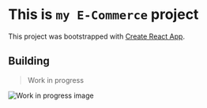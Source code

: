 # This is `my E-Commerce` project

This project was bootstrapped with [Create React App](https://github.com/facebook/create-react-app).

## Building

> Work in progress

![Work in progress image](https://www.google.com/url?sa=i&url=http%3A%2F%2Fwww.sixsigmatrainingfree.com%2Fwork-in-progress-wip.html&psig=AOvVaw3qS-FwQlMbzvMWTkMnO0_w&ust=1637952734822000&source=images&cd=vfe&ved=0CAsQjRxqFwoTCODgmc2XtPQCFQAAAAAdAAAAABAD)
